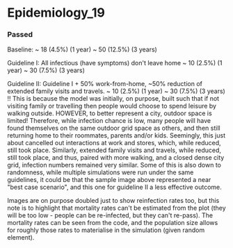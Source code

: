 # Epidemiology_19


### Passed
Baseline: 
~ 18 (4.5%) (1 year)
~ 50 (12.5%) (3 years)

Guideline I: All infectious (have symptoms) don't leave home
~ 10 (2.5%) (1 year)
~ 30 (7.5%) (3 years)

Guideline II: Guideline I + 50% work-from-home, ~50% reduction of extended family visits and travels.
~ 10 (2.5%) (1 year)
~ 30 (7.5%) (3 years)
!! This is because the model was initially, on purpose, built such that if not visiting family or travelling then people would choose to spend leisure by walking outside. HOWEVER, to better represent a city, outdoor space is limited! Therefore, while infection chance is low, many people will have found themselves on the same outdoor grid space as others, and then still returning home to their roommates, parents and/or kids. Seemingly, this just about cancelled out interactions at work and stores, which, while reduced, still took place. Similarly, extended family visits and travels, while reduced, still took place, and thus, paired with more walking, and a closed dense city grid, infection numbers remained very similar. Some of this is also down to randomness, while multiple simulations were run under the same guidelines, it could be that the sample image above represented a near "best case scenario", and this one for guideline II a less effective outcome.

Images are on purpose doubled just to show reinfection rates too, but this note is to highlight that mortality rates can't be estimated from the plot (they will be too low - people can be re-infected, but they can't re-pass). The mortality rates can be seen from the code, and the population size allows for roughly those rates to materialise in the simulation (given random element).
